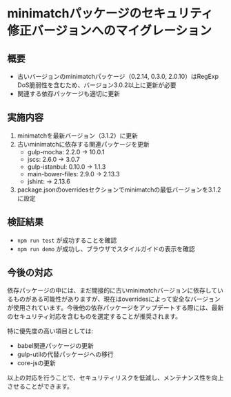 # minimatchパッケージのセキュリティ修正バージョンへのマイグレーション

## 概要

- 古いバージョンのminimatchパッケージ（0.2.14, 0.3.0, 2.0.10）はRegExp DoS脆弱性を含むため、バージョン3.0.2以上に更新が必要
- 関連する依存パッケージも適切に更新

## 実施内容

1. minimatchを最新バージョン（3.1.2）に更新
2. 古いminimatchに依存する関連パッケージを更新
   - gulp-mocha: 2.2.0 → 10.0.1
   - jscs: 2.6.0 → 3.0.7
   - gulp-istanbul: 0.10.0 → 1.1.3
   - main-bower-files: 2.9.0 → 2.13.3
   - jshint: → 2.13.6
3. package.jsonのoverridesセクションでminimatchの最低バージョンを3.1.2に設定

## 検証結果

- `npm run test` が成功することを確認
- `npm run demo` が成功し、ブラウザでスタイルガイドの表示を確認

## 今後の対応

依存パッケージの中には、まだ間接的に古いminimatchバージョンに依存しているものがある可能性がありますが、現在はoverridesによって安全なバージョンが使用されています。今後他の依存パッケージをアップデートする際には、最新のセキュリティ対応を含むものを選定することが推奨されます。

特に優先度の高い項目としては:
- babel関連パッケージの更新
- gulp-utilの代替パッケージへの移行
- core-jsの更新

以上の対応を行うことで、セキュリティリスクを低減し、メンテナンス性を向上させることができます。
